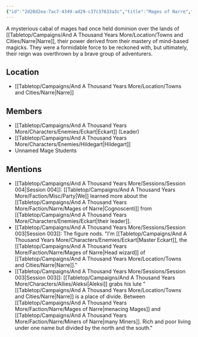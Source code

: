 ```yaml
---
{"id":"2d28d2ea-7ac7-4349-ad29-c37c37633a3c","title":"Mages of Narre","description":"A mysterious cabal of mages had once held dominion over the lands of Narre, their power derived from their mastery of mind-based magicks.","publish":true,"date_created":"Tuesday, February 28th 2023, 1:28:19 pm","date_modified":"Friday, April 19th 2024, 6:17:45 pm","cssclasses":["mado-heading"],"path":"Tabletop/Campaigns/And A Thousand Years More/Faction/Narre/Mages of Narre.md","permalink":"/tabletop/campaigns/and-a-thousand-years-more/faction/narre/mages-of-narre/","PassFrontmatter":true}
---
```



A mysterious cabal of mages had once held dominion over the lands of [[Tabletop/Campaigns/And A Thousand Years More/Location/Towns and Cities/Narre\|Narre]], their power derived from their mastery of mind-based magicks. They were a formidable force to be reckoned with, but ultimately, their reign was overthrown by a brave group of adventurers.

## Location

- [[Tabletop/Campaigns/And A Thousand Years More/Location/Towns and Cities/Narre\|Narre]]

## Members

- [[Tabletop/Campaigns/And A Thousand Years More/Characters/Enemies/Eckart\|Eckart]] (Leader)
- [[Tabletop/Campaigns/And A Thousand Years More/Characters/Enemies/Hildegart\|Hildegart]]
- Unnamed Mage Students

## Mentions

- [[Tabletop/Campaigns/And A Thousand Years More/Sessions/Session 004\|Session 004]]: [[Tabletop/Campaigns/And A Thousand Years More/Faction/Misc/Party\|We]] learned more about the [[Tabletop/Campaigns/And A Thousand Years More/Faction/Narre/Mages of Narre\|Cognoscenti]] from [[Tabletop/Campaigns/And A Thousand Years More/Characters/Enemies/Eckart\|their leader]].
- [[Tabletop/Campaigns/And A Thousand Years More/Sessions/Session 003\|Session 003]]: The figure nods. "I'm [[Tabletop/Campaigns/And A Thousand Years More/Characters/Enemies/Eckart\|Master Eckart]], the [[Tabletop/Campaigns/And A Thousand Years More/Faction/Narre/Mages of Narre\|Head wizard]] of [[Tabletop/Campaigns/And A Thousand Years More/Location/Towns and Cities/Narre\|Narre]]."
- [[Tabletop/Campaigns/And A Thousand Years More/Sessions/Session 003\|Session 003]]: [[Tabletop/Campaigns/And A Thousand Years More/Characters/Allies/Aleksi\|Aleksi]] grabs his lute "[[Tabletop/Campaigns/And A Thousand Years More/Location/Towns and Cities/Narre\|Narre]] is a place of divide. Between [[Tabletop/Campaigns/And A Thousand Years More/Faction/Narre/Mages of Narre\|menacing Mages]] and [[Tabletop/Campaigns/And A Thousand Years More/Faction/Narre/Miners of Narre\|many Miners]]. Rich and poor living under one name but divided by the north and the south."

